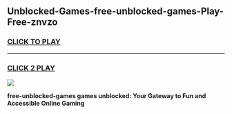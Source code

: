 
## Unblocked-Games-free-unblocked-games-Play-Free-znvzo
<h3>
<a href="https://premium76.site?title=free-unblocked-games&ref=24M">CLICK TO PLAY</a></h3>
<hr>

<h3>
<a href="https://premium76.site?title=free-unblocked-games&ref=24M">CLICK 2 PLAY</a>
  
</h3>

<a href="https://premium76.site?title=free-unblocked-games&ref=24M"><img src="https://clearcache.store/games.png"></a>


**free-unblocked-games games unblocked: Your Gateway to Fun and Accessible Online Gaming**
